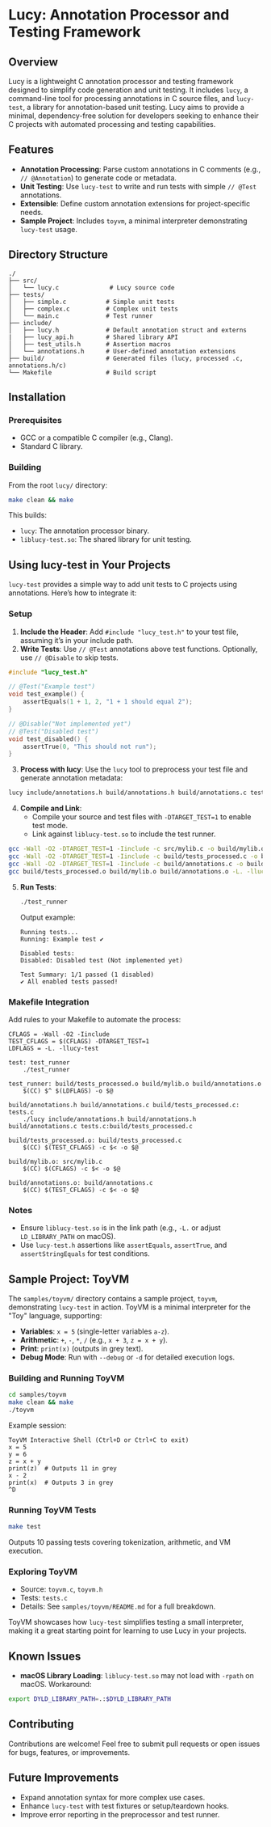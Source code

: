 # Lucy: Annotation Processor and Testing Framework

## Overview

Lucy is a lightweight C annotation processor and testing framework designed to simplify code generation and unit testing. It includes `lucy`, a command-line tool for processing annotations in C source files, and `lucy-test`, a library for annotation-based unit testing. Lucy aims to provide a minimal, dependency-free solution for developers seeking to enhance their C projects with automated processing and testing capabilities.

## Features

- **Annotation Processing**: Parse custom annotations in C comments (e.g., `// @Annotation`) to generate code or metadata.
- **Unit Testing**: Use `lucy-test` to write and run tests with simple `// @Test` annotations.
- **Extensible**: Define custom annotation extensions for project-specific needs.
- **Sample Project**: Includes `toyvm`, a minimal interpreter demonstrating `lucy-test` usage.

## Directory Structure
```
./
├── src/
│   └── lucy.c              # Lucy source code
├── tests/
│   ├── simple.c           # Simple unit tests
│   ├── complex.c          # Complex unit tests
│   └── main.c             # Test runner
├── include/
│   ├── lucy.h             # Default annotation struct and externs
|   ├── lucy_api.h         # Shared library API
│   ├── test_utils.h       # Assertion macros
│   └── annotations.h      # User-defined annotation extensions
├── build/                 # Generated files (lucy, processed .c, annotations.h/c)
└── Makefile               # Build script
```

## Installation

### Prerequisites
- GCC or a compatible C compiler (e.g., Clang).
- Standard C library.

### Building
From the root `lucy/` directory:

```bash
make clean && make
```

This builds:
- `lucy`: The annotation processor binary.
- `liblucy-test.so`: The shared library for unit testing.

## Using lucy-test in Your Projects

`lucy-test` provides a simple way to add unit tests to C projects using annotations. Here’s how to integrate it:

### Setup
1. **Include the Header**: Add `#include "lucy_test.h"` to your test file, assuming it’s in your include path.
2. **Write Tests**: Use `// @Test` annotations above test functions. Optionally, use `// @Disable` to skip tests.

```c
#include "lucy_test.h"

// @Test("Example test")
void test_example() {
    assertEquals(1 + 1, 2, "1 + 1 should equal 2");
}

// @Disable("Not implemented yet")
// @Test("Disabled test")
void test_disabled() {
    assertTrue(0, "This should not run");
}
```

3. **Process with lucy**: Use the `lucy` tool to preprocess your test file and generate annotation metadata:

```bash
lucy include/annotations.h build/annotations.h build/annotations.c tests.c:build/tests_processed.c
```

4. **Compile and Link**:
   - Compile your source and test files with `-DTARGET_TEST=1` to enable test mode.
   - Link against `liblucy-test.so` to include the test runner.

```bash
gcc -Wall -O2 -DTARGET_TEST=1 -Iinclude -c src/mylib.c -o build/mylib.o
gcc -Wall -O2 -DTARGET_TEST=1 -Iinclude -c build/tests_processed.c -o build/tests_processed.o
gcc -Wall -O2 -DTARGET_TEST=1 -Iinclude -c build/annotations.c -o build/annotations.o
gcc build/tests_processed.o build/mylib.o build/annotations.o -L. -llucy-test -o test_runner
```

5. **Run Tests**:
   ```bash
   ./test_runner
   ```
   Output example:
   ```
   Running tests...
   Running: Example test ✔

   Disabled tests:
   Disabled: Disabled test (Not implemented yet)

   Test Summary: 1/1 passed (1 disabled)
   ✔ All enabled tests passed!
   ```

### Makefile Integration
Add rules to your Makefile to automate the process:

```make
CFLAGS = -Wall -O2 -Iinclude
TEST_CFLAGS = $(CFLAGS) -DTARGET_TEST=1
LDFLAGS = -L. -llucy-test

test: test_runner
    ./test_runner

test_runner: build/tests_processed.o build/mylib.o build/annotations.o
    $(CC) $^ $(LDFLAGS) -o $@

build/annotations.h build/annotations.c build/tests_processed.c: tests.c
    ./lucy include/annotations.h build/annotations.h build/annotations.c tests.c:build/tests_processed.c

build/tests_processed.o: build/tests_processed.c
    $(CC) $(TEST_CFLAGS) -c $< -o $@

build/mylib.o: src/mylib.c
    $(CC) $(CFLAGS) -c $< -o $@

build/annotations.o: build/annotations.c
    $(CC) $(TEST_CFLAGS) -c $< -o $@
```

### Notes
- Ensure `liblucy-test.so` is in the link path (e.g., `-L.` or adjust `LD_LIBRARY_PATH` on macOS).
- Use `lucy-test.h` assertions like `assertEquals`, `assertTrue`, and `assertStringEquals` for test conditions.

## Sample Project: ToyVM

The `samples/toyvm/` directory contains a sample project, `toyvm`, demonstrating `lucy-test` in action. ToyVM is a minimal interpreter for the "Toy" language, supporting:

- **Variables**: `x = 5` (single-letter variables `a-z`).
- **Arithmetic**: `+`, `-`, `*`, `/` (e.g., `x + 3`, `z = x + y`).
- **Print**: `print(x)` (outputs in grey text).
- **Debug Mode**: Run with `--debug` or `-d` for detailed execution logs.

### Building and Running ToyVM
```bash
cd samples/toyvm
make clean && make
./toyvm
```

Example session:
```toy
ToyVM Interactive Shell (Ctrl+D or Ctrl+C to exit)
x = 5
y = 6
z = x + y
print(z)  # Outputs 11 in grey
x - 2
print(x)  # Outputs 3 in grey
^D
```

### Running ToyVM Tests
```bash
make test
```
Outputs 10 passing tests covering tokenization, arithmetic, and VM execution.

### Exploring ToyVM
- Source: `toyvm.c`, `toyvm.h`
- Tests: `tests.c`
- Details: See `samples/toyvm/README.md` for a full breakdown.

ToyVM showcases how `lucy-test` simplifies testing a small interpreter, making it a great starting point for learning to use Lucy in your projects.

## Known Issues
- **macOS Library Loading**: `liblucy-test.so` may not load with `-rpath` on macOS. Workaround:
```bash
export DYLD_LIBRARY_PATH=.:$DYLD_LIBRARY_PATH
```

## Contributing
Contributions are welcome! Feel free to submit pull requests or open issues for bugs, features, or improvements.

## Future Improvements
- Expand annotation syntax for more complex use cases.
- Enhance `lucy-test` with test fixtures or setup/teardown hooks.
- Improve error reporting in the preprocessor and test runner.